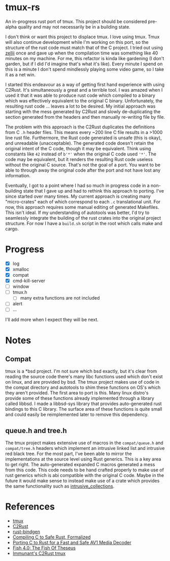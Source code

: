 # tmux-rs

An in-progress rust port of tmux. This project should be considered pre-alpha quality and may not necessarily be in a building state.

I don't think or want this project to displace tmux. I love using tmux.
Tmux will also continue development while I'm working on this port,
so the structure of the rust code must match that of the C project.
I tried out using [zellij](https://zellij.dev/) once and gave up when the compilation time was something like 40 minutes on my machine.
For me, this refactor is kinda like gardening (I don't garden, but if I did I'd imagine that's what it's like).
Every minute I spend on this is a minute I don't spend mindlessly playing some video game, so I take it as a net win.

I started this endeavour as a way of getting first hand experience with using C2Rust.
It's simultaneously a great and a terrible tool. I was amazed when I used it that it
was able to produce rust code which compiled to a binary which was effectively equivalent to the original C binary.
Unfortunately, the resulting rust code ... leaves a lot to be desired.
My initial approach was starting with the mess generated by C2Rust and slowly de-duplicating
the section generated from the headers and then manually re-writing file by file.

The problem with this approach is the C2Rust duplicates the definitions from C `.h` header files.
This means every ~200 line C file results in a >1000 line rust file.
Furthermore, the Rust code generated is unsafe (this is okay), and unreadable (unacceptable).
The generated code doesn't retain the original intent of the C code, though it may be equivalent.
Think using constants like `42` instead of `b'*'` when the original C code used `'*'`.
The code may be equivalent, but it renders the resulting Rust code useless without the original C source.
That's not the goal of a port. You want to be able to through away the original code after the port and not have lost any information.

Eventually, I got to a point where I had so much in progress code in a non-building state that I gave up
and had to rethink this approach to porting. I've since started over many times.
My current approach is creating many "micro-crates" each of which correspond to each `.c` translational unit.
For now, this approach requires some manual editing of generated Makefiles. This isn't ideal.
If my understanding of autotools was better, I'd try to seamlessly integrate the building of the rust
crates into the original project structure. For now I have a `build.sh` script in the root which
calls make and cargo.


# Progress

- [X] log
- [X] xmalloc
- [X] compat
- [X] cmd-kill-server
- [ ] window
- [ ] tmux.h
  - [ ] many extra functions are not included
- [ ] alert
- [ ] ...

I'll add more when I expect they will be next.

# Notes

## Compat

tmux is a *bsd project.
I'm not sure which bsd exactly, but it's clear from reading the source code there's many libc functions
used which don't exist on linux, and are provided by bsd. The tmux project makes use of code in the compat
directory and autotools to shim these functions on OS's which they aren't provided. The first area to port
is this. Many linux distro's provide some of these functions already implemented through a library called
libbsd. I made a libbsd-sys library that provides auto-generated rust bindings to this C library. The surface
area of these functions is quite small and could easily be reimplemented later to remove this dependency.

## queue.h and tree.h

The tmux project makes extensive use of macros in the `compat/queue.h` and `compat/tree.h` headers which
implement an intrusive linked list and intrusive red black tree. For the most part, I've been able
to mirror the implementations at the source level using Rust generics. This is a key area to get right.
The auto-generated expanded C macros generated a mess from this code. This code needs to be hand crafted
properly to make use of rust generics which is abi compatible with the original C code. Maybe in the future
it would make sense to instead make use of a crate which provides the same functionality such as [intrusive_collections](https://docs.rs/intrusive-collections/latest/intrusive_collections/).


# References

- [tmux](https://github.com/tmux/tmux)
- [C2Rust](https://github.com/immunant/c2rust)
- [rust-bindgen](https://rust-lang.github.io/rust-bindgen/)
- [Compiling C to Safe Rust, Formalized](https://arxiv.org/abs/2412.15042)
- [Porting C to Rust for a Fast and Safe AV1 Media Decoder](https://www.memorysafety.org/blog/porting-c-to-rust-for-av1/)
- [Fish 4.0: The Fish Of Theseus](https://fishshell.com/blog/rustport/)
- [Immunant's C2Rust tmux](https://github.com/immunant/tmux-rs)
